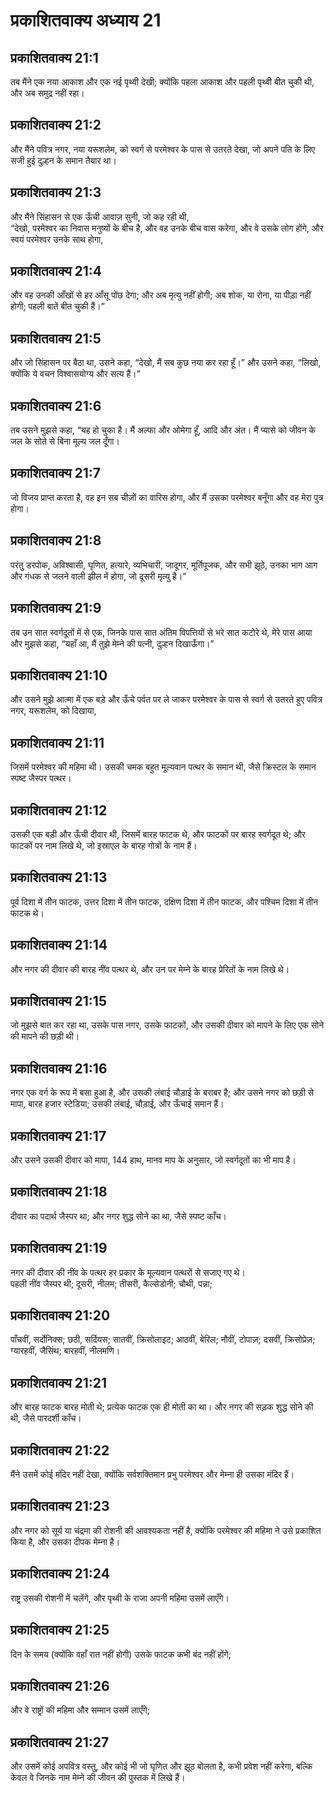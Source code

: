 # प्रकाशितवाक्य अध्याय 21

## प्रकाशितवाक्य 21:1

तब मैंने एक नया आकाश और एक नई पृथ्वी देखी; क्योंकि पहला आकाश और पहली पृथ्वी बीत चुकी थी, और अब समुद्र नहीं रहा।

## प्रकाशितवाक्य 21:2

और मैंने पवित्र नगर, नया यरूशलेम, को स्वर्ग से परमेश्वर के पास से उतरते देखा, जो अपने पति के लिए सजी हुई दुल्हन के समान तैयार था।

## प्रकाशितवाक्य 21:3

और मैंने सिंहासन से एक ऊँची आवाज़ सुनी, जो कह रही थी,  
“देखो, परमेश्वर का निवास मनुष्यों के बीच है, और वह उनके बीच वास करेगा, और वे उसके लोग होंगे, और स्वयं परमेश्वर उनके साथ होगा,

## प्रकाशितवाक्य 21:4

और वह उनकी आँखों से हर आँसू पोंछ देगा; और अब मृत्यु नहीं होगी; अब शोक, या रोना, या पीड़ा नहीं होगी; पहली बातें बीत चुकी हैं।”

## प्रकाशितवाक्य 21:5

और जो सिंहासन पर बैठा था, उसने कहा, “देखो, मैं सब कुछ नया कर रहा हूँ।” और उसने कहा, “लिखो, क्योंकि ये वचन विश्वासयोग्य और सत्य हैं।”

## प्रकाशितवाक्य 21:6

तब उसने मुझसे कहा, “यह हो चुका है। मैं अल्फा और ओमेगा हूँ, आदि और अंत। मैं प्यासे को जीवन के जल के सोते से बिना मूल्य जल दूँगा।

## प्रकाशितवाक्य 21:7

जो विजय प्राप्त करता है, वह इन सब चीज़ों का वारिस होगा, और मैं उसका परमेश्वर बनूँगा और वह मेरा पुत्र होगा।

## प्रकाशितवाक्य 21:8

परंतु डरपोक, अविश्वासी, घृणित, हत्यारे, व्यभिचारी, जादूगर, मूर्तिपूजक, और सभी झूठे, उनका भाग आग और गंधक से जलने वाली झील में होगा, जो दूसरी मृत्यु है।”

## प्रकाशितवाक्य 21:9

तब उन सात स्वर्गदूतों में से एक, जिनके पास सात अंतिम विपत्तियों से भरे सात कटोरे थे, मेरे पास आया और मुझसे कहा, “यहाँ आ, मैं तुझे मेम्ने की पत्नी, दुल्हन दिखाऊँगा।”

## प्रकाशितवाक्य 21:10

और उसने मुझे आत्मा में एक बड़े और ऊँचे पर्वत पर ले जाकर परमेश्वर के पास से स्वर्ग से उतरते हुए पवित्र नगर, यरूशलेम, को दिखाया,

## प्रकाशितवाक्य 21:11

जिसमें परमेश्वर की महिमा थी। उसकी चमक बहुत मूल्यवान पत्थर के समान थी, जैसे क्रिस्टल के समान स्पष्ट जैस्पर पत्थर।

## प्रकाशितवाक्य 21:12

उसकी एक बड़ी और ऊँची दीवार थी, जिसमें बारह फाटक थे, और फाटकों पर बारह स्वर्गदूत थे; और फाटकों पर नाम लिखे थे, जो इस्राएल के बारह गोत्रों के नाम हैं।

## प्रकाशितवाक्य 21:13

पूर्व दिशा में तीन फाटक, उत्तर दिशा में तीन फाटक, दक्षिण दिशा में तीन फाटक, और पश्चिम दिशा में तीन फाटक थे।

## प्रकाशितवाक्य 21:14

और नगर की दीवार की बारह नींव पत्थर थे, और उन पर मेम्ने के बारह प्रेरितों के नाम लिखे थे।

## प्रकाशितवाक्य 21:15

जो मुझसे बात कर रहा था, उसके पास नगर, उसके फाटकों, और उसकी दीवार को मापने के लिए एक सोने की मापने की छड़ी थी।

## प्रकाशितवाक्य 21:16

नगर एक वर्ग के रूप में बसा हुआ है, और उसकी लंबाई चौड़ाई के बराबर है; और उसने नगर को छड़ी से मापा, बारह हजार स्टेडिया; उसकी लंबाई, चौड़ाई, और ऊँचाई समान हैं।

## प्रकाशितवाक्य 21:17

और उसने उसकी दीवार को मापा, 144 हाथ, मानव माप के अनुसार, जो स्वर्गदूतों का भी माप है।

## प्रकाशितवाक्य 21:18

दीवार का पदार्थ जैस्पर था; और नगर शुद्ध सोने का था, जैसे स्पष्ट काँच।

## प्रकाशितवाक्य 21:19

नगर की दीवार की नींव के पत्थर हर प्रकार के मूल्यवान पत्थरों से सजाए गए थे।  
पहली नींव जैस्पर थी; दूसरी, नीलम; तीसरी, कैल्सेडोनी; चौथी, पन्ना;

## प्रकाशितवाक्य 21:20

पाँचवीं, सर्दोनिक्स; छठी, सर्दियस; सातवीं, क्रिसोलाइट; आठवीं, बेरिल; नौवीं, टोपाज़; दसवीं, क्रिसोप्रेज़; ग्यारहवीं, जैसिंथ; बारहवीं, नीलमणि।

## प्रकाशितवाक्य 21:21

और बारह फाटक बारह मोती थे; प्रत्येक फाटक एक ही मोती का था। और नगर की सड़क शुद्ध सोने की थी, जैसे पारदर्शी काँच।

## प्रकाशितवाक्य 21:22

मैंने उसमें कोई मंदिर नहीं देखा, क्योंकि सर्वशक्तिमान प्रभु परमेश्वर और मेम्ना ही उसका मंदिर हैं।

## प्रकाशितवाक्य 21:23

और नगर को सूर्य या चंद्रमा की रोशनी की आवश्यकता नहीं है, क्योंकि परमेश्वर की महिमा ने उसे प्रकाशित किया है, और उसका दीपक मेम्ना है।

## प्रकाशितवाक्य 21:24

राष्ट्र उसकी रोशनी में चलेंगे, और पृथ्वी के राजा अपनी महिमा उसमें लाएँगे।

## प्रकाशितवाक्य 21:25

दिन के समय (क्योंकि वहाँ रात नहीं होगी) उसके फाटक कभी बंद नहीं होंगे;

## प्रकाशितवाक्य 21:26

और वे राष्ट्रों की महिमा और सम्मान उसमें लाएँगे;

## प्रकाशितवाक्य 21:27

और उसमें कोई अपवित्र वस्तु, और कोई भी जो घृणित और झूठ बोलता है, कभी प्रवेश नहीं करेगा, बल्कि केवल वे जिनके नाम मेम्ने की जीवन की पुस्तक में लिखे हैं।
